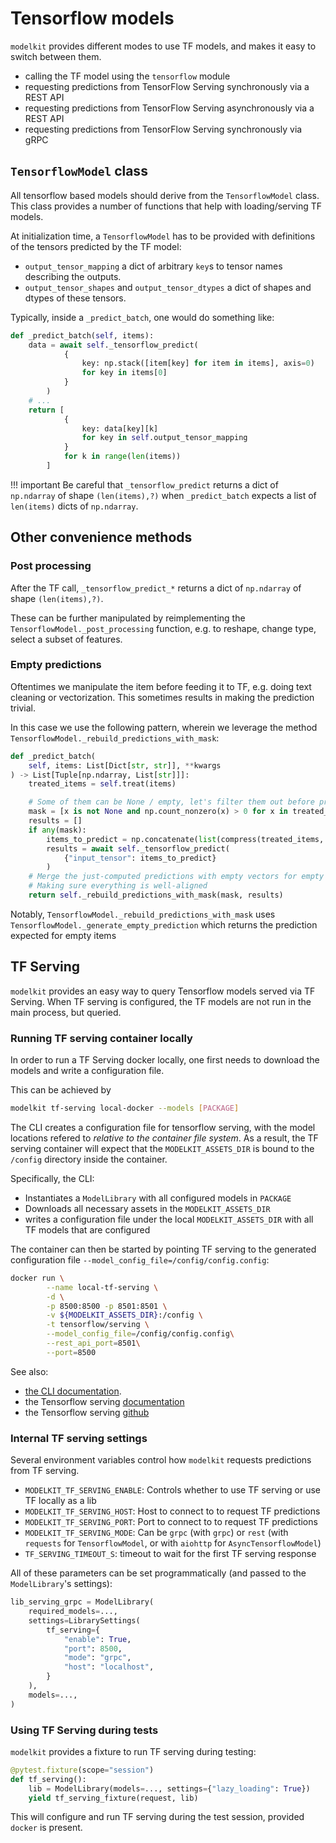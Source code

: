 # Tensorflow models

`modelkit` provides different modes to use TF models, and makes it easy to switch between them.

- calling the TF model using the `tensorflow` module
- requesting predictions from TensorFlow Serving synchronously via a REST API
- requesting predictions from TensorFlow Serving asynchronously via a REST API
- requesting predictions from TensorFlow Serving synchronously via gRPC

## `TensorflowModel` class

All tensorflow based models should derive from the `TensorflowModel` class. This class provides a number of functions that help with loading/serving TF models.

At initialization time, a `TensorflowModel` has to be provided with definitions of the tensors predicted by the TF model:

- `output_tensor_mapping` a dict of arbitrary `key`s to tensor names describing the outputs.
- `output_tensor_shapes` and `output_tensor_dtypes` a dict of shapes and dtypes of these tensors.

Typically, inside a `_predict_batch`, one would do something like:

```python
def _predict_batch(self, items):
    data = await self._tensorflow_predict(
            {
                key: np.stack([item[key] for item in items], axis=0)
                for key in items[0]
            }
        )
    # ...
    return [
            {
                key: data[key][k]
                for key in self.output_tensor_mapping
            }
            for k in range(len(items))
        ]
```

!!! important
    Be careful that `_tensorflow_predict` returns a dict of `np.ndarray` of shape `(len(items),?)` when `_predict_batch` expects a list of `len(items)` dicts of `np.ndarray`.

## Other convenience methods

### Post processing

After the TF call, `_tensorflow_predict_*` returns a dict of `np.ndarray` of shape `(len(items),?)`.

These can be further manipulated by reimplementing the `TensorflowModel._post_processing` function, e.g. to reshape, change type, select a subset of features.

### Empty predictions

Oftentimes we manipulate the item before feeding it to TF, e.g. doing text cleaning or vectorization. This sometimes results in making the prediction trivial.

In this case we use the following pattern, wherein we leverage the method `TensorflowModel._rebuild_predictions_with_mask`:

```python
def _predict_batch(
    self, items: List[Dict[str, str]], **kwargs
) -> List[Tuple[np.ndarray, List[str]]]:
    treated_items = self.treat(items)

    # Some of them can be None / empty, let's filter them out before prediction
    mask = [x is not None and np.count_nonzero(x) > 0 for x in treated_items]
    results = []
    if any(mask):
        items_to_predict = np.concatenate(list(compress(treated_items, mask)))
        results = await self._tensorflow_predict(
            {"input_tensor": items_to_predict}
        )
    # Merge the just-computed predictions with empty vectors for empty items
    # Making sure everything is well-aligned
    return self._rebuild_predictions_with_mask(mask, results)
```

Notably, `TensorflowModel._rebuild_predictions_with_mask` uses `TensorflowModel._generate_empty_prediction` which returns the prediction expected for empty items

## TF Serving

`modelkit` provides an easy way to query Tensorflow models served via TF Serving. When TF serving is configured, the TF models are not run in the main process, but queried.

### Running TF serving container locally

In order to run a TF Serving docker locally, one first needs to download the models and write a configuration file.

This can be achieved by

```sh
modelkit tf-serving local-docker --models [PACKAGE]
```

The CLI creates a configuration file for tensorflow serving, with the model locations refered to _relative to the container file system_. As a result, the TF serving container will expect that the `MODELKIT_ASSETS_DIR` is bound to the `/config` directory inside the container.

Specifically, the CLI:

- Instantiates a `ModelLibrary` with all configured models in `PACKAGE`
- Downloads all necessary assets in the `MODELKIT_ASSETS_DIR`
- writes a configuration file under the local `MODELKIT_ASSETS_DIR` with all TF models that are configured

The container can then be started by pointing TF serving to the generated configuration file `--model_config_file=/config/config.config`:

```sh
docker run \
        --name local-tf-serving \
        -d \
        -p 8500:8500 -p 8501:8501 \
        -v ${MODELKIT_ASSETS_DIR}:/config \
        -t tensorflow/serving \
        --model_config_file=/config/config.config\
        --rest_api_port=8501\
        --port=8500
```

See also:

- [the CLI documentation](../../cli.md).
- the Tensorflow serving [documentation](https://www.tensorflow.org/tfx/serving/docker)
- the Tensorflow serving [github](https://github.com/tensorflow/serving/tree/master/tensorflow_serving)

### Internal TF serving settings

Several environment variables control how `modelkit` requests predictions from TF serving.

- `MODELKIT_TF_SERVING_ENABLE`: Controls whether to use TF serving or use TF locally as a lib
- `MODELKIT_TF_SERVING_HOST`: Host to connect to to request TF predictions
- `MODELKIT_TF_SERVING_PORT`: Port to connect to to request TF predictions
- `MODELKIT_TF_SERVING_MODE`: Can be `grpc` (with `grpc`) or `rest` (with `requests` for `TensorflowModel`, or with `aiohttp` for `AsyncTensorflowModel`)
- `TF_SERVING_TIMEOUT_S`: timeout to wait for the first TF serving response

All of these parameters can be set programmatically (and passed to the `ModelLibrary`'s settings):

```python
lib_serving_grpc = ModelLibrary(
    required_models=...,
    settings=LibrarySettings(
        tf_serving={
            "enable": True,
            "port": 8500,
            "mode": "grpc",
            "host": "localhost",
        }
    ),
    models=...,
)
```

### Using TF Serving during tests

`modelkit` provides a fixture to run TF serving during testing:

```python
@pytest.fixture(scope="session")
def tf_serving():
    lib = ModelLibrary(models=..., settings={"lazy_loading": True})
    yield tf_serving_fixture(request, lib)
```

This will configure and run TF serving during the test session, provided `docker` is present.

